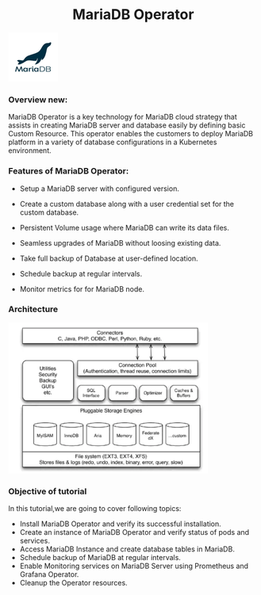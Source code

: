 <h1 align="center">MariaDB Operator</h1> 

![Logo](_images/logo.png)


### Overview new:

MariaDB Operator is a key technology for MariaDB cloud strategy that assists in creating MariaDB server and database easily by defining basic Custom Resource. This operator enables the customers to deploy MariaDB platform in a variety of database configurations in a Kubernetes environment. 

### Features of MariaDB Operator:

- Setup a MariaDB server with configured version.

- Create a custom database along with a user credential set for the custom database.

- Persistent Volume usage where MariaDB can write its data files.

- Seamless upgrades of MariaDB without loosing existing data.

- Take full backup of Database at user-defined location.

- Schedule backup at regular intervals.

- Monitor metrics for for MariaDB node.

### Architecture

![arch](_images/maria-arch.png)


### Objective of tutorial

In this tutorial,we are going to cover following topics:

- Install MariaDB Operator and verify its successful installation.
- Create an instance of MariaDB Operator and verify status of pods and services.
- Access MariaDB Instance and create database tables in MariaDB.
- Schedule backup of MariaDB at regular intervals.
- Enable Monitoring services on MariaDB Server using Prometheus and Grafana Operator.
- Cleanup the Operator resources.
